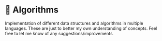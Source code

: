 # :construction: Algorithms

Implementation of different data structures and algorithms in multiple languages.
These are just to better my own understanding of concepts.
Feel free to let me know of any suggestions/improvements

